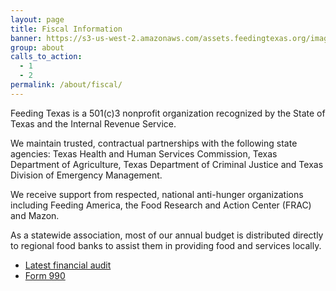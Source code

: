 ```yaml
---
layout: page
title: Fiscal Information
banner: https://s3-us-west-2.amazonaws.com/assets.feedingtexas.org/images/banners/banner-05.jpg
group: about
calls_to_action:
  - 1
  - 2
permalink: /about/fiscal/
---
```

Feeding Texas is a 501(c)3 nonprofit organization recognized by the State of Texas and the Internal Revenue Service. 

We maintain trusted, contractual partnerships with the following state agencies: Texas Health and Human Services Commission, Texas Department of Agriculture, Texas Department of Criminal Justice and Texas Division of Emergency Management. 

We receive support from respected, national anti-hunger organizations including Feeding America, the Food Research and Action Center (FRAC) and Mazon. 

As a statewide association, most of our annual budget is distributed directly to regional food banks to assist them in providing food and services locally.

* [Latest financial audit](https://s3-us-west-2.amazonaws.com/assets.feedingtexas.org/pdf/Latest_Audit.pdf)
* [Form 990](https://s3-us-west-2.amazonaws.com/assets.feedingtexas.org/pdf/Form_990.pdf)
